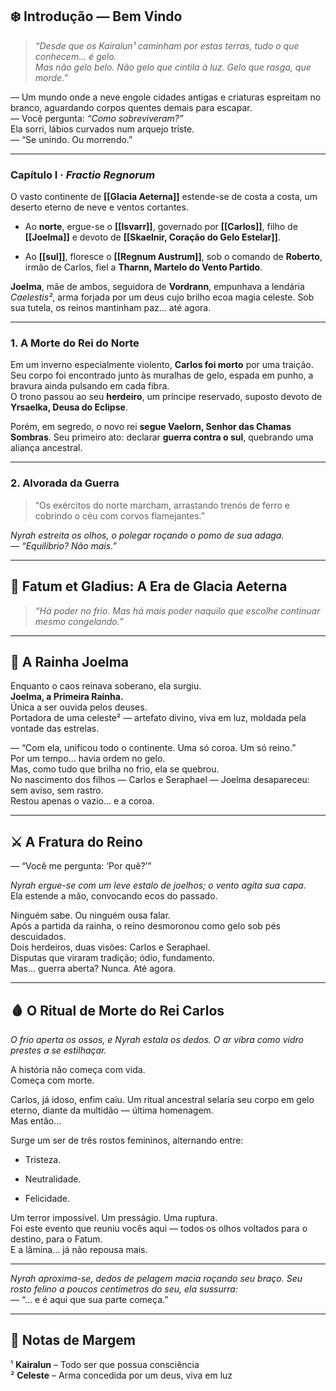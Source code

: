 ## ❄️ Introdução — Bem Vindo

> _“Desde que os Kairalun¹ caminham por estas terras, tudo o que conhecem… é gelo.  
> Mas não gelo belo. Não gelo que cintila à luz. Gelo que rasga, que morde.”_

— Um mundo onde a neve engole cidades antigas e criaturas espreitam no branco, aguardando corpos quentes demais para escapar.  
— Você pergunta: _“Como sobreviveram?”_  
Ela sorri, lábios curvados num arquejo triste.  
— “Se unindo. Ou morrendo.”

---

### Capítulo I · _Fractio Regnorum_

O vasto continente de **[[Glacia Aeterna]]** estende-se de costa a costa, um deserto eterno de neve e ventos cortantes.

- Ao **norte**, ergue-se o **[[Isvarr]]**, governado por **[[Carlos]]**, filho de **[[Joelma]]** e devoto de **[[Skaelnir, Coração do Gelo Estelar]]**.
    
- Ao **[[sul]]**, floresce o **[[Regnum Austrum]]**, sob o comando de **Roberto**, irmão de Carlos, fiel a **Tharnn, Martelo do Vento Partido**.
    

**Joelma**, mãe de ambos, seguidora de **Vordrann**, empunhava a lendária _Caelestis²_, arma forjada por um deus cujo brilho ecoa magia celeste. Sob sua tutela, os reinos mantinham paz… até agora.

---

### 1. A Morte do Rei do Norte

Em um inverno especialmente violento, **Carlos foi morto** por uma traição. Seu corpo foi encontrado junto às muralhas de gelo, espada em punho, a bravura ainda pulsando em cada fibra.  
O trono passou ao seu **herdeiro**, um príncipe reservado, suposto devoto de **Yrsaelka, Deusa do Eclipse**.

Porém, em segredo, o novo rei **segue Vaelorn, Senhor das Chamas Sombras**. Seu primeiro ato: declarar **guerra contra o sul**, quebrando uma aliança ancestral.

---

### 2. Alvorada da Guerra

> “Os exércitos do norte marcham, arrastando trenós de ferro e cobrindo o céu com corvos flamejantes.”

_Nyrah estreita os olhos, o polegar roçando o pomo de sua adaga._  
— _“Equilíbrio? Não mais.”_

---

## 📜 Fatum et Gladius: A Era de Glacia Aeterna

> _“Há poder no frio. Mas há mais poder naquilo que escolhe continuar mesmo congelando.”_

---

## 👑 A Rainha Joelma

Enquanto o caos reinava soberano, ela surgiu.  
**Joelma, a Primeira Rainha.**  
Única a ser ouvida pelos deuses.  
Portadora de uma celeste² — artefato divino, viva em luz, moldada pela vontade das estrelas.

— “Com ela, unificou todo o continente. Uma só coroa. Um só reino.”  
Por um tempo… havia ordem no gelo.  
Mas, como tudo que brilha no frio, ela se quebrou.  
No nascimento dos filhos — Carlos e Seraphael — Joelma desapareceu: sem aviso, sem rastro.  
Restou apenas o vazio… e a coroa.

---

## ⚔️ A Fratura do Reino

— “Você me pergunta: ‘Por quê?’”

_Nyrah ergue-se com um leve estalo de joelhos; o vento agita sua capa._  
Ela estende a mão, convocando ecos do passado.

Ninguém sabe. Ou ninguém ousa falar.  
Após a partida da rainha, o reino desmoronou como gelo sob pés descuidados.  
Dois herdeiros, duas visões: Carlos e Seraphael.  
Disputas que viraram tradição; ódio, fundamento.  
Mas… guerra aberta? Nunca. Até agora.

---

## 🩸 O Ritual de Morte do Rei Carlos

_O frio aperta os ossos, e Nyrah estala os dedos. O ar vibra como vidro prestes a se estilhaçar._

A história não começa com vida.  
Começa com morte.

Carlos, já idoso, enfim caiu. Um ritual ancestral selaria seu corpo em gelo eterno, diante da multidão — última homenagem.  
Mas então…

Surge um ser de três rostos femininos, alternando entre:

- Tristeza.
    
- Neutralidade.
    
- Felicidade.
    

Um terror impossível. Um presságio. Uma ruptura.  
Foi este evento que reuniu vocês aqui — todos os olhos voltados para o destino, para o Fatum.  
E a lâmina… já não repousa mais.

---

_Nyrah aproxima-se, dedos de pelagem macia roçando seu braço. Seu rosto felino a poucos centímetros do seu, ela sussurra:_  
— “… e é aqui que sua parte começa.”

---

## 📘 Notas de Margem

¹ **Kairalun** – Todo ser que possua consciência  
² **Celeste** – Arma concedida por um deus, viva em luz
